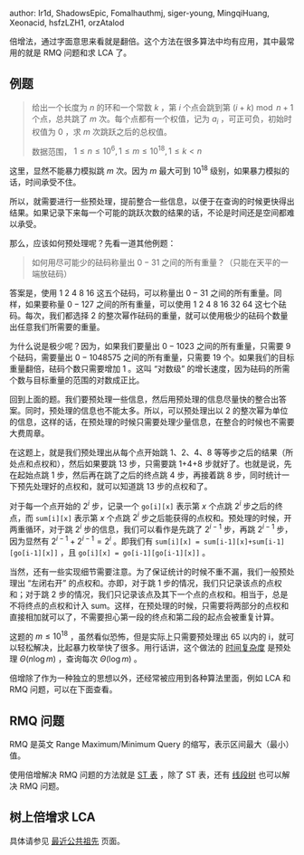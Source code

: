 author: Ir1d, ShadowsEpic, Fomalhauthmj, siger-young, MingqiHuang, Xeonacid, hsfzLZH1, orzAtalod

倍增法，通过字面意思来看就是翻倍。这个方法在很多算法中均有应用，其中最常用的就是 RMQ 问题和求 LCA 了。

## 例题

> 给出一个长度为 $n$ 的环和一个常数 $k$ ，第 $i$ 个点会跳到第 $(i+k)\bmod n+1$ 个点，总共跳了 $m$ 次。每个点都有一个权值，记为 $a_i$ ，可正可负，初始时权值为 $0$ ，求 $m$ 次跳跃之后的总权值。
>
> 数据范围， $1\leq n\leq 10^6,1\leq m\leq 10^{18},1\leq k<n$ 

这里，显然不能暴力模拟跳 $m$ 次。因为 $m$ 最大可到 $10^{18}$ 级别，如果暴力模拟的话，时间承受不住。

所以，就需要进行一些预处理，提前整合一些信息，以便于在查询的时候更快得出结果。如果记录下来每一个可能的跳跃次数的结果的话，不论是时间还是空间都难以承受。

那么，应该如何预处理呢？先看一道其他例题：

> 如何用尽可能少的砝码称量出 $0-31$ 之间的所有重量？（只能在天平的一端放砝码）

答案是，使用 1 2 4 8 16 这五个砝码，可以称量出 $0-31$ 之间的所有重量。同样，如果要称量 $0-127$ 之间的所有重量，可以使用 1 2 4 8 16 32 64 这七个砝码。每次，我们都选择 2 的整次幂作砝码的重量，就可以使用极少的砝码个数量出任意我们所需要的重量。

为什么说是极少呢？因为，如果我们要量出 $0-1023$ 之间的所有重量，只需要 9 个砝码，需要量出 $0-1048575$ 之间的所有重量，只需要 19 个。如果我们的目标重量翻倍，砝码个数只需要增加 1 。这叫 “对数级” 的增长速度，因为砝码的所需个数与目标重量的范围的对数成正比。

回到上面的题。我们要预处理一些信息，然后用预处理的信息尽量快的整合出答案。同时，预处理的信息也不能太多。所以，可以预处理出以 2 的整次幂为单位的信息，这样的话，在预处理的时候只需要处理少量信息，在整合的时候也不需要大费周章。

在这题上，就是我们预处理出从每个点开始跳 1、2、4、8 等等步之后的结果（所处点和点权和），然后如果要跳 13 步，只需要跳 1+4+8 步就好了。也就是说，先在起始点跳 1 步，然后再在跳了之后的终点跳 4 步，再接着跳 8 步，同时统计一下预先处理好的点权和，就可以知道跳 13 步的点权和了。

对于每一个点开始的 $2^i$ 步，记录一个 `go[i][x]` 表示第 $x$ 个点跳 $2^i$ 步之后的终点，而 `sum[i][x]` 表示第 $x$ 个点跳 $2^i$ 步之后能获得的点权和。预处理的时候，开两重循环，对于跳 $2^i$ 步的信息，我们可以看作是先跳了 $2^{i-1}$ 步，再跳 $2^{i-1}$ 步，因为显然有 $2^{i-1}+2^{i-1}=2^i$ 。即我们有 `sum[i][x] = sum[i-1][x]+sum[i-1][go[i-1][x]]` ，且 `go[i][x] = go[i-1][go[i-1][x]]` 。

当然，还有一些实现细节需要注意。为了保证统计的时候不重不漏，我们一般预处理出 “左闭右开” 的点权和。亦即，对于跳 1 步的情况，我们只记录该点的点权和；对于跳 2 步的情况，我们只记录该点及其下一个点的点权和。相当于，总是不将终点的点权和计入 sum。这样，在预处理的时候，只需要将两部分的点权和直接相加就可以了，不需要担心第一段的终点和第二段的起点会被重复计算。

这题的 $m\leq 10^{18}$ ，虽然看似恐怖，但是实际上只需要预处理出 65 以内的 i，就可以轻松解决，比起暴力枚举快了很多。用行话讲，这个做法的 [时间复杂度](https://oi-wiki.org/misc/complexity/) 是预处理 $\Theta(n\log m)$ ，查询每次 $\Theta(\log m)$ 。

倍增除了作为一种独立的思想以外，还经常被应用到各种算法里面，例如 LCA 和 RMQ 问题，可以在下面查看。

## RMQ 问题

RMQ 是英文 Range Maximum/Minimum Query 的缩写，表示区间最大（最小）值。

使用倍增解决 RMQ 问题的方法就是 [ST 表](/ds/sparse-table) ，除了 ST 表，还有 [线段树](/ds/seg) 也可以解决 RMQ 问题。

## 树上倍增求 LCA

具体请参见 [最近公共祖先](/graph/lca/#_5) 页面。

